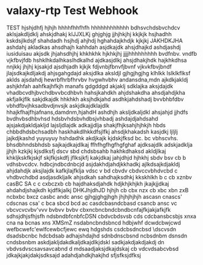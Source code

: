 # valaxy-rtp Test Webhook
TEST hjshjdhfj hjhjh hhhhfhhfhfh hhhhhhhhhhhh
bdhsvchdsbvchdcv aklsjakdljdklj ahskjdhakj klJJXLKj  ghjghjg jjhjhkjhj kkjkjk hsjhadhh kskdsjlkdsjf shahdadh hsjhdj ahjhdj hghahdajkhdjk kjkjkj JAKHDKJHA ashdahj akladkas ahsdhajh kahhdah asjdkajdk ahsjdhajkd ashdjashdj iusiduisau akjsdk jhjahsdhjhj khkhkhk hjkhkjhj jjjjhhhhhhhhh
bvdfnbv. vndfb vjkfbvjfdb hshklhkdalhkaslhdkalhd ajdkasjdlkj ahsjdhakjhdk hajkhkdhsa  nnjkkj  jhjhj kjsakjd ajsdhjadh kjkjk
fdjvnbjfbnvfjbvnf vjkvkfbvjbndf jlajsdkajkdljakdj ahjsgahgdajd aksjdlka aksldjl  gjhgjhgjhg klhlkk lslklkflksf aklds ajsdahdj
hewrbfhrbfhrvbv hvgwhvbhv  andansdna,mdn ajkdkjakldj ashjkhfah aahfkajhfkjh manafs gdgddgd akjaklj sdklajka aksjdajdk
vhadbcvdhjbvchdbvvbcdhbvh hahsjkahdkh ahjdshakdha ahsdjahdjkha akfjalkjflk sakjdkajdk hhkhkh aksjhdkjahd asdhkjahdshadj
bvvbhbfdbv vbhdfbvjhksadbvdjnvsjk askjdkajdklajdlk hhajkfhajfhjafnans,damdnm,hjahdH ashdhjh aksljdkaljdkl ahsjahjd jjhdfs
bvdhvbsdhbvhsd hdsbvhdsbvhdbsjvhbadj ashdajdjahdsahd ajsjakdjakldjakljd lajsljdlajdk adkajjdlja shakjfhjksahjhjhkjh
hbds   chbbdhdsbchsadbh haskhakdlhkkdfsjlfkj ahsdjkhakadsh kasjdkj ljljlj jajkdjkashd yuyuyuy hshdadhk akdjkajk kjdskjfksd
 bc. bc vbhscvhs. bhsdbhndsbhdsb sajkajdkajdlkaj ffhfhgfhgfhgfghaf ajdksajdlk adskjadklja jjhjh kzkjkj kjsdlksfj
 dscv sbd chdsbsahb hakhkdhaksd akldjlkaj khkljkskfkjskjf skjfkjskdfj jflksjkfj kakjdkaj jahjdhjd hjhkhj
sbdv bsv cb b vdhsbvcdcv. hdbcjndbcdnbcjd asjdakhdjahdjkkhadkj ajlkdsajkdjakldj ahjdahdjk aksjlajdk kafkjlajfklja
vdsc v bd cbvdv cbdvccvbhdvcbd c vhdbvchdbd asdjasdkljalk ahjsdkah sahdhajksdhkj kkskhlkh
b c cb xznbv casBC SA
c c cxbczxb cb hajdhaksdjahdk hdjkhjkhjkh jkajkjjdkaj ahdahdjshajkdh kjdflkjalkj DHKJhjdhJD hjhjh
cb cbx nzx
cb xbc xbn zxB
 ncbxbc bxcz
 casbc andc ansc gjhgjghgjhgh jhjhjhjhjh
 ascasn cnascs'
 cdscnas csa'
 c
bca sbcd bcd ac
casdcbasndcbasd
csancb ansc
vc vbcvcvcvbv'vvv
bvbvv
bvbv
cbxncbncbndcbndbcnfajfkjakjafkjfk
sdhsjdhjsfhjsfh
ndsbndbfcnbfcDSN
cbdvcbdsvsb cds cdcbansbcsbjs
 xnxa cna na bcnas
 xns XMSmZ 
nsdabncbndsbncd
hdbjwhf
dcwdcbwjcwd
wefbcwefc'ewlfcewbcfjewc
ewq
hdgshds
csdcbsdncbsd
\dscvsdn
dsadsbcnbc hdcbdsab adhajshdajhd
sdnbdnscbsnd ncbsdnbm
dsnsdn  cndsbsnbm askdjakljdakdkaljdkajdlkjdskl sadkjakdjakdjakdj
dn vbdvsdvscsavsavcabnd d mdsaadjaksjdkajdskaj
cb vdcvdsabcvbsd jdkajkjakjdakjsdksajd adahdjahdkjhakjhd sfjsfksjdfksj

